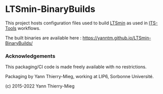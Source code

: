 # LTSmin-BinaryBuilds

This project hosts configuration files used to build [LTSmin](https://github.com/utwente-fmt/ltsmin) as used in [ITS-Tools](http://ddd.lip6.fr) workflows.

The built binaries are available here : https://yanntm.github.io/LTSmin-BinaryBuilds/

### Acknowledgements

This packaging/CI code is made freely available with no restrictions.

Packaging by Yann Thierry-Mieg, working at LIP6, Sorbonne Université.

(c) 2015-2022 Yann Thierry-Mieg
